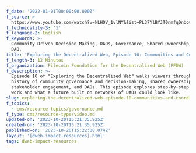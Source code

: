 ```yaml
---
f_date: '2022-01-01T00:00:00.000Z'
f_source: >-
  https://www.youtube.com/watch?v=kLHOV_1vlNY&list=PL37YlBYJT0nmfqDnbov6lKHUyZvRfQjap&index=11
f_technicality-3: '1'
f_language-2: English
f_keywords: >-
  Community Driven Decision Making, DAOs, Governance, Shared Ownership, Maker
  DAO,
title: 'Exploring the Decentralized Web, Episode 10: Communities and Coordination'
f_length-3: 12 Minutes
f_organization: Filecoin Foundation for the Decentralized Web (FFDW)
f_description: >-
  Episode 10 of "Exploring the Decentralized Web" walks viewers through the
  history of community governance and decision-making, shared ownership,
  stakeholder engagement, and DAOs. This episode explores step-by-step how DAOs
  work and what a future built on networks of DAOs could look like.
slug: exploring-the-decentralized-web-episode-10-communities-and-coordination-992a8
f_topics:
  - cms/resource-topics/governance.md
f_type: cms/resource-type/video.md
updated-on: '2023-10-20T15:21:35.925Z'
created-on: '2023-10-20T15:21:35.925Z'
published-on: '2023-10-20T15:22:08.074Z'
layout: '[dweb-impact-resources].html'
tags: dweb-impact-resources
---
```




